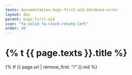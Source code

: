 ```yaml
---
texts: documentation.bugs-first-aid.database-error
layout: doc
parent: bugs-first-aid
icon: "fa-solid fa-clock-rotate-left"
order: 40
---
```


# {% t {{ page.texts }}.title %}

{% tf {{ page.url | remove_first: "/" }}.md %}
